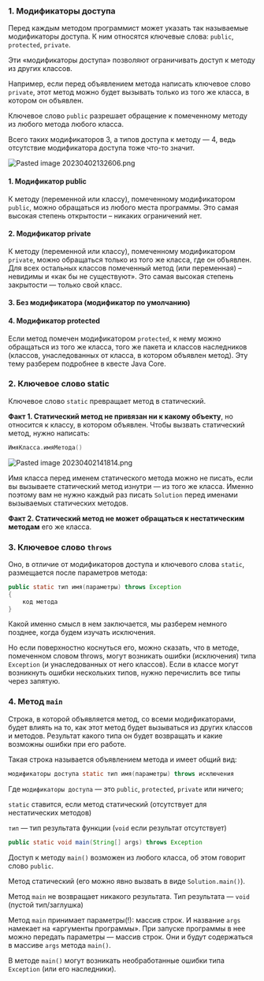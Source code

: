 
### 1. Модификаторы доступа 

Перед каждым методом программист может указать так называемые модификаторы доступа. К ним относятся ключевые слова:
`public`, `protected`, `private`.

Эти «модификаторы доступа» позволяют ограничивать доступ к методу из других классов.

Например, если перед объявлением метода написать ключевое слово `private`, этот метод можно будет вызывать только из того же класса, в котором он объявлен.

Ключевое слово `public` разрешает обращение к помеченному методу из любого метода любого класса.

Всего таких модификаторов 3, а типов доступа к методу — 4, ведь отсутствие модификатора доступа тоже что-то значит.

![Pasted image 20230402132606.png](..%2F..%2F..%2F..%2FAppData%2FLocal%2FTemp%2FPasted%20image%2020230402132606.png)

#### 1. Модификатор public
К методу (переменной или классу), помеченному модификатором `public`, можно обращаться из любого места программы. Это самая высокая степень открытости – никаких ограничений нет.

#### 2. Модификатор private

К методу (переменной или классу), помеченному модификатором `private`, можно обращаться только из того же класса, где он объявлен. Для всех остальных классов помеченный метод (или переменная) – невидимы и «как бы не существуют». Это самая высокая степень закрытости — только свой класс.

#### 3. Без модификатора (модификатор по умолчанию)

#### 4. Модификатор protected

Если метод помечен модификатором `protected`, к нему можно обращаться из того же класса, того же пакета и классов наследников (классов, унаследованных от класса, в котором объявлен метод). Эту тему разберем подробнее в квесте Java Core.


### 2. Ключевое слово static 

Ключевое слово `static` превращает метод в статический.

**Факт 1. Статический метод не привязан ни к какому объекту**, но относится к классу, в котором объявлен. Чтобы вызвать статический метод, нужно написать:

```java
ИмяКласса.имяМетода()
```

![Pasted image 20230402141814.png](..%2F..%2F..%2F..%2FAppData%2FLocal%2FTemp%2FPasted%20image%2020230402141814.png)

Имя класса перед именем статического метода можно не писать, если вы вызываете статический метод изнутри — из того же класса. Именно поэтому вам не нужно каждый раз писать `Solution` перед именами вызываемых статических методов.

**Факт 2. Статический метод не может обращаться к нестатическим методам** его же класса.

### 3. Ключевое слово `throws` 

Оно, в отличие от модификаторов доступа и ключевого слова `static`, размещается после параметров метода:

```Java
public static тип имя(параметры) throws Exception  
{  
    код метода  
}
```

Какой именно смысл в нем заключается, мы разберем немного позднее, когда будем изучать исключения.

Но если поверхностно коснуться его, можно сказать, что в методе, помеченном словом throws, могут возникать ошибки (исключения) типа `Exception` (и унаследованных от него классов). Если в классе могут возникнуть ошибки нескольких типов, нужно перечислить все типы через запятую.

### 4. Метод `main` 

Строка, в которой объявляется метод, со всеми модификаторами, будет влиять на то, как этот метод будет вызываться из других классов и методов. Результат какого типа он будет возвращать и какие возможны ошибки при его работе.

Такая строка называется объявлением метода и имеет общий вид:

```java
модификаторы доступа static тип имя(параметры) throws исключения
```

Где `модификаторы доступа` — это `public`, `protected`, `private` или ничего;

`static` ставится, если метод статический (отсутствует для нестатических методов)

`тип` — тип результата функции (`void` если результат отсутствует)

```java
public static void main(String[] args) throws Exception
```
Доступ к методу `main()` возможен из любого класса, об этом говорит слово `public`.

Метод статический (его можно явно вызвать в виде `Solution.main()`).

Метод `main` не возвращает никакого результата. Тип результата — `void` (пустой тип/заглушка)

Метод `main` принимает параметры(!): массив строк. И название `args` намекает на «аргументы программы». При запуске программы в нее можно передать параметры — массив строк. Они и будут содержаться в массиве `args` метода `main()`.

В методе `main()` могут возникать необработанные ошибки типа `Exception` (или его наследники).